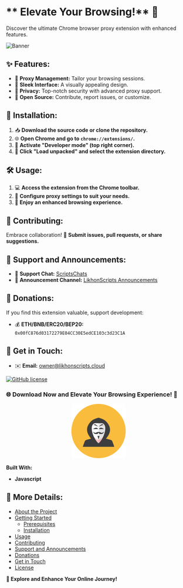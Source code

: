 

# ** Elevate Your Browsing!** 🚀

Discover the ultimate Chrome browser proxy extension with enhanced features.

<img src="https://repository-images.githubusercontent.com/750728090/1f761721-992f-42da-9e85-b7a529fb48f6" alt="Banner">

## ✨ Features:

- 💼 **Proxy Management:** Tailor your browsing sessions.
- 🎨 **Sleek Interface:** A visually appealing design.
- 🔐 **Privacy:** Top-notch security with advanced proxy support.
- 🚀 **Open Source:** Contribute, report issues, or customize.

## 🚀 Installation:

1. 📥 **Download the source code or clone the repository.**
2. 🌐 **Open Chrome and go to `chrome://extensions/`.**
3. 🔧 **Activate "Developer mode" (top right corner).**
4. 📂 **Click "Load unpacked" and select the extension directory.**

## 🛠️ Usage:

1. 💻 **Access the extension from the Chrome toolbar.**
2. 🔄 **Configure proxy settings to suit your needs.**
3. 💾 **Enjoy an enhanced browsing experience.**

## 🤝 Contributing:

Embrace collaboration! 🚀 **Submit issues, pull requests, or share suggestions.**

## 📣 Support and Announcements:

- 💬 **Support Chat:** [ScriptsChats](https://t.me/ScriptsChats)
- 📢 **Announcement Channel:** [LikhonScripts Announcements](https://t.me/LikhonScripts)

## 💸 Donations:

If you find this extension valuable, support development:
- 💰 **ETH/BNB/ERC20/BEP20:** `0x00fC876d03172279E04CC30E5edCE103c3d23C1A`

## 📧 Get in Touch:

- ✉️ **Email:** owner@likhonscripts.cloud

[![GitHub license](https://img.shields.io/github/license/likhonsible/ProxAutonomouscripts)](https://github.com/likhonsible/ProxAutonomouscripts/blob/main/LICENSE)

### 🌐 Download Now and Elevate Your Browsing Experience! 🚀

<p align="center">
  <img src="https://raw.githubusercontent.com/likhonsible/ProxAutonomouscripts/main/icon128.png" alt="Project Logo">
</p>

**Built With:**
- **Javascript**

## 📖 More Details:

- [About the Project](#about-the-project)
- [Getting Started](#getting-started)
  - [Prerequisites](#prerequisites)
  - [Installation](#installation)
- [Usage](#usage)
- [Contributing](#contributing)
- [Support and Announcements](#support-and-announcements)
- [Donations](#donations)
- [Get in Touch](#get-in-touch)
- [License](https://github.com/likhonsible/ProxAutonomouscripts/blob/main/LICENSE.md)

**🌈 Explore and Enhance Your Online Journey!**
